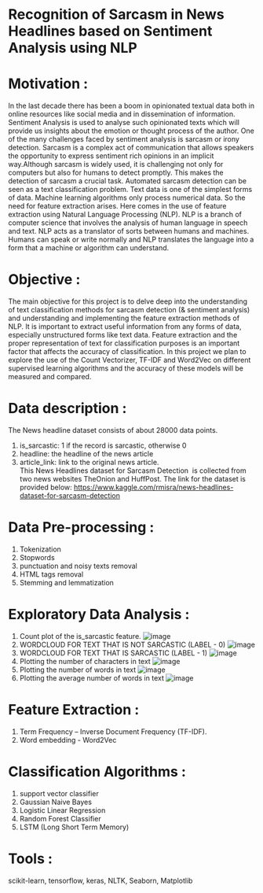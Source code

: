 # Recognition of Sarcasm in News Headlines based on Sentiment Analysis using NLP

# Motivation : 
In the last decade there has been a boom in opinionated textual data both in online resources like social media and in dissemination of information. Sentiment Analysis is used to analyse such opinionated texts which will provide us insights about the emotion or thought process of the author. One of the many challenges faced by sentiment analysis is sarcasm or irony detection. Sarcasm is a complex act of communication that allows speakers the opportunity to express sentiment rich opinions in an implicit way.Although sarcasm is widely used, it is challenging not only for computers but also for humans to detect promptly. This makes the detection of sarcasm a crucial task. Automated sarcasm detection can be seen as a text classification problem. Text data is one of the simplest forms of data. Machine learning algorithms only process numerical data. So the need for feature extraction arises. Here comes in the use of feature extraction using Natural Language Processing (NLP). NLP is a branch of computer science that involves the analysis of human language in speech and text. NLP acts as a translator of sorts between humans and machines. Humans can speak or write normally and NLP translates the language into a form that a machine or algorithm can understand. 

# Objective : 
The main objective for this project is to delve deep into the understanding of text classification methods for sarcasm detection (& sentiment analysis) and understanding and implementing the feature extraction methods of NLP. It is important to extract useful information from any forms of data, especially unstructured forms like text data. Feature extraction and the proper representation of text for classification purposes is an important factor that affects the accuracy of classification. In this project we plan to explore the use of the Count Vectorizer, TF-IDF and Word2Vec on different supervised learning algorithms and the accuracy of these models will be measured and compared. 

# Data description : 
The News headline dataset consists of about 28000 data points.
1. is_sarcastic: 1 if the record is sarcastic, otherwise 0 
2. headline: the headline of the news article
3. article_link: link to the original news article.   
This News Headlines dataset for Sarcasm Detection  is collected from two news websites TheOnion and HuffPost.
The link for the dataset is provided below:  https://www.kaggle.com/rmisra/news-headlines-dataset-for-sarcasm-detection

# Data Pre-processing :
1. Tokenization
2. Stopwords
3. punctuation and noisy texts removal
4. HTML tags removal
5. Stemming and lemmatization

# Exploratory Data Analysis : 
1. Count plot of the is_sarcastic feature.
![image](https://github.com/user-attachments/assets/1ffa0607-d781-4979-84bb-49df0bae44a3)
2. WORDCLOUD FOR TEXT THAT IS NOT SARCASTIC (LABEL - 0)
![image](https://github.com/user-attachments/assets/89dd7e9f-40bc-476c-8cc2-bff0eb9401f0)
3. WORDCLOUD FOR TEXT THAT IS SARCASTIC (LABEL - 1)
![image](https://github.com/user-attachments/assets/1fbf55ad-efd6-4c63-bbaa-a7cc86cc6968)
4. Plotting the number of characters in text
![image](https://github.com/user-attachments/assets/e50078f4-41a0-4493-b89e-c5fd2b9defcc)
5. Plotting the number of words in text
![image](https://github.com/user-attachments/assets/ea4007c6-c3e9-420e-b5db-6624d280f70c)
6. Plotting the average number of words in text
![image](https://github.com/user-attachments/assets/45b27016-ca18-4556-a139-f99609c4acb5)


# Feature Extraction : 
1. Term Frequency – Inverse Document Frequency (TF-IDF).
2. Word embedding - Word2Vec


# Classification Algorithms : 
1)	support vector classifier
2)	Gaussian Naive Bayes
3)	Logistic Linear Regression
4)	Random Forest Classifier
5)	LSTM (Long Short Term Memory)

# Tools : 
scikit-learn, tensorflow, keras, NLTK, Seaborn, Matplotlib

 











